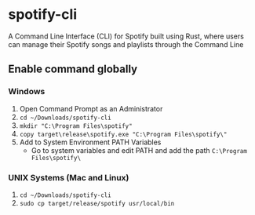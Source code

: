 # spotify-cli

A Command Line Interface (CLI) for Spotify built using Rust, where users can manage their Spotify songs and playlists through the Command Line

## Enable command globally

### Windows

1. Open Command Prompt as an Administrator
2. `cd ~/Downloads/spotify-cli`
3. `mkdir "C:\Program Files\spotify"`
4. `copy target\release\spotify.exe "C:\Program Files\spotify\"`
5. Add to System Environment PATH Variables
   - Go to system variables and edit PATH and add the path `C:\Program Files\spotify\`

### UNIX Systems (Mac and Linux)

1. `cd ~/Downloads/spotify-cli`
2. `sudo cp target/release/spotify usr/local/bin`
